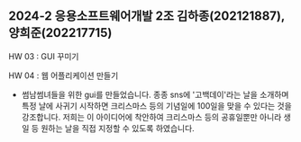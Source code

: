 ## 2024-2 응용소프트웨어개발 2조 김하종(202121887), 양희준(202217715)

HW 03 : GUI 꾸미기

HW 04 : 웹 어플리케이션 만들기
 - 썸남썸녀들을 위한 gui를 만들었습니다. 종종 sns에 '고백데이'라는 날을 소개하며 특정 날에 사귀기 시작하면 크리스마스 등의 기념일에 100일을 맞을 수 있다는 것을 강조합니다. 저희는 이 아이디어에 착안하여 크리스마스 등의 공휴일뿐만 아니라 생일 등 원하는 날을 직접 지정할 수 있도록 하였습니다.




